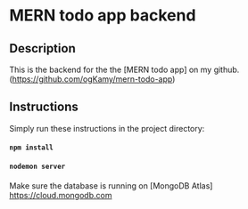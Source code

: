# MERN todo app backend

## Description

This is the backend for the the [MERN todo app] on my github. (https://github.com/ogKamy/mern-todo-app)

## Instructions

Simply run these instructions in the project directory:

#### `npm install`
#### `nodemon server`

Make sure the database is running on [MongoDB Atlas] https://cloud.mongodb.com

